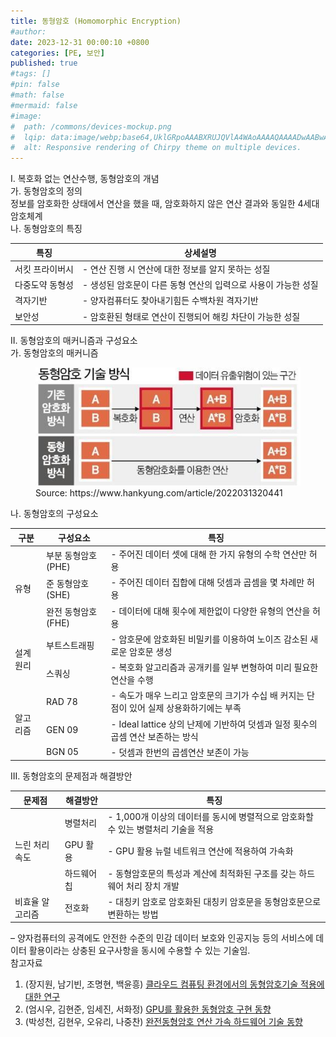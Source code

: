 ```yaml
---
title: 동형암호 (Homomorphic Encryption)
#author: 
date: 2023-12-31 00:00:10 +0800
categories: [PE, 보안]
published: true
#tags: []
#pin: false
#math: false
#mermaid: false
#image:
#  path: /commons/devices-mockup.png
#  lqip: data:image/webp;base64,UklGRpoAAABXRUJQVlA4WAoAAAAQAAAADwAABwAAQUxQSDIAAAARL0AmbZurmr57yyIiqE8oiG0bejIYEQTgqiDA9vqnsUSI6H+oAERp2HZ65qP/VIAWAFZQOCBCAAAA8AEAnQEqEAAIAAVAfCWkAALp8sF8rgRgAP7o9FDvMCkMde9PK7euH5M1m6VWoDXf2FkP3BqV0ZYbO6NA/VFIAAAA
#  alt: Responsive rendering of Chirpy theme on multiple devices.
---
```


<div class="post-wrap">
  <div class="para">
    <div class="para-title">
      I. 복호화 없는 연산수행, 동형암호의 개념
    </div>
    <div class="para-cntnt">
	<div class="para">
		<div class="para-title">
		  가. 동형암호의 정의
		</div>
		<div class="para-cntnt">
			정보를 암호화한 상태에서 연산을 했을 때, <span class="post-kwd">암호화하지 않은 연산 결과와 동일</span>한 4세대 암호체계
		</div>
	  </div>
	  <div class="para">
		<div class="para-title">
		  나. 동형암호의 특징
		</div>
		<div class="para-cntnt">
		  <table class="post-table">
			<thead>
				<tr>
					<th>특징</th>
					<th>상세설명</th>
				</tr>
			</thead>
			<tbody>
				<tr>
					<td>서킷 프라이버시</td>
					<td>- 연산 진행 시 연산에 대한 정보를 알지 못하는 성질</td>
				</tr>
				<tr>
					<td>다중도약 동형성</td>
					<td>- 생성된 암호문이 다른 동형 연산의 입력으로 사용이 가능한 성질</td>
				</tr>
				<tr>
					<td>격자기반</td>
					<td>- 양자컴퓨터도 찾아내기힘든 수백차원 격자기반</td>
				</tr>
				<tr>
					<td>보안성</td>
					<td>- 암호환된 형태로 연산이 진행되어 해킹 차단이 가능한 성질</td>
				</tr>
			</tbody>
          </table>
		</div>
	  </div>
    </div>
  </div>
  
  <div class="para">
    <div class="para-title">
      II. 동형암호의 매커니즘과 구성요소
    </div>
    <div class="para-cntnt">
      <div class="para">
        <div class="para-title">
          가. 동형암호의 매커니즘
        </div>
        <div class="para-cntnt">
          <figure class="post-figure">
            <img src="/assets/img/posts/동형암호.png" alt="동형암호">
            <figcaption>Source: https://www.hankyung.com/article/2022031320441</figcaption>
          </figure>
        </div>
      </div>
      <div class="para">
        <div class="para-title">
          나. 동형암호의 구성요소
        </div>
        <div class="para-cntnt">
          <table class="post-table">
			<thead>
				<tr>
					<th>구분</th>
					<th>구성요소</th>
					<th>특징</th>
				</tr>
			</thead>
			<tbody>
				<tr>
					<td rowspan="3">유형</td>
					<td>부분 동형암호 (PHE)</td>
					<td>- 주어진 데이터 셋에 대해 한 가지 유형의 수학 연산만 허용</td>
				</tr>
				<tr>
					<td>준 동형암호 (SHE)</td>
					<td>- 주어진 데이터 집합에 대해 덧셈과 곱셈을 몇 차례만 허용</td>
				</tr>
				<tr>
					<td>완전 동형암호 (FHE)</td>
					<td>- 데이터에 대해 횟수에 제한없이 다양한 유형의 연산을 허용</td>
				</tr>
				<tr>
					<td rowspan="2">설계원리</td>
					<td>부트스트래핑</td>
					<td>- 암호문에 암호화된 비밀키를 이용하여 노이즈 감소된 새로운 암호문 생성</td>
				</tr>
				<tr>
					<td>스쿼싱</td>
					<td>- 복호화 알고리즘과 공개키를 일부 변형하여 미리 필요한 연산을 수행</td>
				</tr>
				<tr>
					<td rowspan="3">알고리즘</td>
					<td>RAD 78</td>
					<td>- 속도가 매우 느리고 암호문의 크기가 수십 배 커지는 단점이 있어 실제 상용화하기에는 부족</td>
				</tr>
				<tr>
					<td>GEN 09</td>
					<td>- Ideal lattice 상의 난제에 기반하여 덧셈과 일정 횟수의 곱셈 연산 보존하는 방식</td>
				</tr>
				<tr>
					<td>BGN 05</td>
					<td>- 덧셈과 한번의 곱셈연산 보존이 가능</td>
				</tr>
			</tbody>
          </table>
        </div>
      </div>
    </div>
  </div>
  

  <div class="para">
    <div class="para-title">
      III. 동형암호의 문제점과 해결방안
    </div>
    <div class="para-cntnt">
      <table class="post-table">
        <thead>
            <tr>
              <th>문제점</th>
              <th>해결방안</th>
              <th>특징</th>
            </tr>
        </thead>
        <tbody>
          <tr>
            <td rowspan="3">느린 처리속도</td>
            <td>병렬처리</td>
            <td>- 1,000개 이상의 데이터를 동시에 병렬적으로 암호화할 수 있는 병렬처리 기술을 적용</td>
          </tr>
          <tr>
            <td>GPU 활용</td>
            <td>- GPU 활용 뉴럴 네트워크 연산에 적용하여 가속화</td>
          </tr>
		  <tr>
            <td>하드웨어 칩</td>
            <td>- 동형암호문의 특성과 계산에 최적화된 구조를 갖는 하드웨어 처리 장치 개발</td>
          </tr>
          <tr>
            <td>비효율 알고리즘</td>
            <td>전호화</td>
            <td>- 대칭키 암호로 암호화된 대칭키 암호문을 동형암호문으로 변환하는 방법</td>
          </tr>
        </tbody>
      </table>
    </div>
  </div>
</div>
&ndash; 양자컴퓨터의 공격에도 안전한 수준의 민감 데이터 보호와 인공지능 등의 서비스에 데이터 활용이라는 상충된 요구사항을 동시에 수용할 수 있는 기술임.

<div class="refr-wrap">
  <div class="refr-title">
      참고자료
  </div>
  <ol class="refr-list">
    <li>(장지원,  남기빈,  조명현,  백윤흥) <a target="_blank" href="https://scienceon.kisti.re.kr/srch/selectPORSrchArticle.do?cn=NPAP13264110">클라우드 컴퓨팅 환경에서의 동형암호기술 적용에 대한 연구</a></li>
	<li>(엄시우, 김현준, 임세진, 서화정) <a target="_blank" href="https://manuscriptlink-society-file.s3-ap-northeast-1.amazonaws.com/kips/conference/ack2022/presentation/KIPS_C2022B0127.pdf">GPU를 활용한 동형암호 구현 동향</a></li>
	<li>(박성천, 김현우, 오유리, 나중찬) <a target="_blank" href="https://ettrends.etri.re.kr/ettrends/193/0905193001/001-012_%EB%B0%95%EC%84%B1%EC%B2%9C_193%ED%98%B8.pdf">완전동형암호 연산 가속 하드웨어 기술 동향</a></li>
  </ol>
</div>
